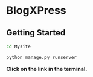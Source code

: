 # BlogXPress

## Getting Started

```bash
cd Mysite

python manage.py runserver

```
<tr/>
<b>Click on the link in the terminal.

